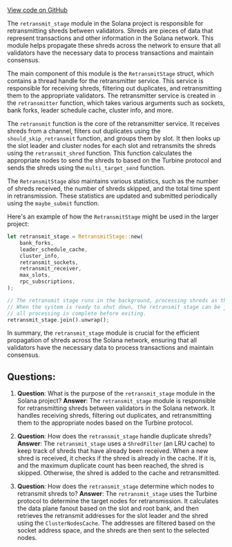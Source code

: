 [View code on GitHub](https://github.com/solana-labs/solana/blob/master/core/src/retransmit_stage.rs)

The `retransmit_stage` module in the Solana project is responsible for retransmitting shreds between validators. Shreds are pieces of data that represent transactions and other information in the Solana network. This module helps propagate these shreds across the network to ensure that all validators have the necessary data to process transactions and maintain consensus.

The main component of this module is the `RetransmitStage` struct, which contains a thread handle for the retransmitter service. This service is responsible for receiving shreds, filtering out duplicates, and retransmitting them to the appropriate validators. The retransmitter service is created in the `retransmitter` function, which takes various arguments such as sockets, bank forks, leader schedule cache, cluster info, and more.

The `retransmit` function is the core of the retransmitter service. It receives shreds from a channel, filters out duplicates using the `should_skip_retransmit` function, and groups them by slot. It then looks up the slot leader and cluster nodes for each slot and retransmits the shreds using the `retransmit_shred` function. This function calculates the appropriate nodes to send the shreds to based on the Turbine protocol and sends the shreds using the `multi_target_send` function.

The `RetransmitStage` also maintains various statistics, such as the number of shreds received, the number of shreds skipped, and the total time spent in retransmission. These statistics are updated and submitted periodically using the `maybe_submit` function.

Here's an example of how the `RetransmitStage` might be used in the larger project:

```rust
let retransmit_stage = RetransmitStage::new(
    bank_forks,
    leader_schedule_cache,
    cluster_info,
    retransmit_sockets,
    retransmit_receiver,
    max_slots,
    rpc_subscriptions,
);

// The retransmit stage runs in the background, processing shreds as they are received.
// When the system is ready to shut down, the retransmit stage can be joined to ensure
// all processing is complete before exiting.
retransmit_stage.join().unwrap();
```

In summary, the `retransmit_stage` module is crucial for the efficient propagation of shreds across the Solana network, ensuring that all validators have the necessary data to process transactions and maintain consensus.
## Questions: 
 1. **Question**: What is the purpose of the `retransmit_stage` module in the Solana project?
   **Answer**: The `retransmit_stage` module is responsible for retransmitting shreds between validators in the Solana network. It handles receiving shreds, filtering out duplicates, and retransmitting them to the appropriate nodes based on the Turbine protocol.

2. **Question**: How does the `retransmit_stage` handle duplicate shreds?
   **Answer**: The `retransmit_stage` uses a `ShredFilter` (an LRU cache) to keep track of shreds that have already been received. When a new shred is received, it checks if the shred is already in the cache. If it is, and the maximum duplicate count has been reached, the shred is skipped. Otherwise, the shred is added to the cache and retransmitted.

3. **Question**: How does the `retransmit_stage` determine which nodes to retransmit shreds to?
   **Answer**: The `retransmit_stage` uses the Turbine protocol to determine the target nodes for retransmission. It calculates the data plane fanout based on the slot and root bank, and then retrieves the retransmit addresses for the slot leader and the shred using the `ClusterNodesCache`. The addresses are filtered based on the socket address space, and the shreds are then sent to the selected nodes.